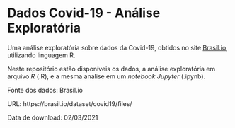 <h1>Dados Covid-19 - Análise Exploratória</h1>
<p>Uma análise exploratória sobre dados da Covid-19, obtidos no site <a href="https://brasil.io">Brasil.io</a>, utilizando linguagem R.</p>
<p>Neste repositório estão disponíveis os dados, a análise exploratória em arquivo <i>R</i> (.R), e a mesma análise em um <i>notebook Jupyter</i> (.ipynb).</p>
<p>Fonte dos dados: Brasil.io</p>
<p>URL: https://brasil.io/dataset/covid19/files/</p>
<p>Data de download: 02/03/2021</p>



